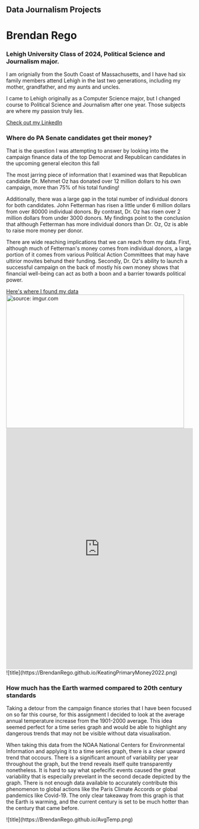 ## Data Journalism Projects

<html>
  <body>
    <h1>Brendan Rego</h1>
    <h3>Lehigh University Class of 2024, Political Science and Journalism major.</h3>
    <p>I am orignially from the South Coast of Massachusetts, and I have had six family members attend Lehigh in the last two generations, including my mother, grandfather, and my aunts and uncles.</p>
    <p>I came to Lehigh originally as a Computer Science major, but I changed course to Political Science and Journalism after one year. Those subjects are where my passion truly lies.</p>
    <a href="https://www.linkedin.com/in/brendan-rego-836141191/">Check out my LinkedIn</a>
    <p>   </p>
    <h3> Where do PA Senate candidates get their money? </h3>
    <p>That is the question I was attempting to answer by looking into the campaign finance data of the top Democrat and Republican candidates in the upcoming general eleciton this fall</p>
    <p>The most jarring piece of information that I examined was that Republican candidate Dr. Mehmet Oz has donated over 12 million dollars to his own campaign, more than 75% of his total funding!</p>
    <p>Additionally, there was a large gap in the total number of individual donors for both candidates. John Fetterman has risen a little under 6 million dollars from over 80000 individual donors. By contrast, Dr. Oz has risen over 2 million dollars from under 3000 donors. My findings point to the conclusion that although Fetterman has more individual donors than Dr. Oz, Oz is able to raise more money per donor. </p>
    <p>There are wide reaching implications that we can reach from my data. First, although much of Fetterman's money comes from individual donors, a large portion of it comes from various Political Action Committees that may have ultirior movites behund their funding. Secondly, Dr. Oz's ability to launch a successful campaign on the back of mostly his own money shows that financial well-being can act as both a boon and a barrier towards political power. </p>
    <a href="https://www.fec.gov/data/elections/senate/PA/2022/">Here's where I found my data</a>
    <a href="https://imgur.com/rmDiFdN"><img src="https://i.imgur.com/rmDiFdN.png" title="source: imgur.com" width="480" height="360"/></a>
   <iframe src='https://cdn.knightlab.com/libs/timeline3/latest/embed/index.html?           source=1C_Tug8O6lJmLkEg62IXKDShB4FoTCJDawghzxsI6w4M&font=Default&lang=en&initial_zoom=2&height=650' width='100%' height='650' webkitallowfullscreen     mozallowfullscreen allowfullscreen frameborder='0'></iframe>
    ![title](https://BrendanRego.github.io/KeatingPrimaryMoney2022.png)
    <h3>How much has the Earth warmed compared to 20th century standards</h3>
    <p>Taking a detour from the campaign finance stories that I have been focused on so far this course, for this assignment I decided to look at the average annual temperature increase from the 1901-2000 average. This idea seemed perfect for a time series graph and would be able to highlight any dangerous trends that may not be visible without data visualixation.</p>
    <p>When taking this data from the NOAA National Centers for Environmental Information and applying it to a time series graph, there is a clear upward trend that occours. There is a significant amount of variability per year throughout the graph, but the trend reveals itself quite transparently nonetheless. It is hard to say what spefecific events caused the great variability that is especially prevelant in the second decade depicted by the graph. There is not enough data available to accurately contribute this phenomenon to global actions like the Paris Climate Accords or global pandemics like Covid-19. The only clear takeaway from this graph is that the Earth is warming, and the current century is set to be much hotter than the century that came before.</p>
    ![title](https://BrendanRego.github.io/AvgTemp.png)
  </body>
</html>
